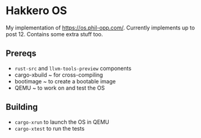 # Hakkero OS
My implementation of https://os.phil-opp.com/. Currently implements up to post 12. Contains some extra stuff too.

## Prereqs
- `rust-src` and `llvm-tools-preview` components
- cargo-xbuild ~ for cross-compiling
- bootimage ~ to create a bootable image
- QEMU ~ to work on and test the OS

## Building
- `cargo-xrun` to launch the OS in QEMU
- `cargo-xtest` to run the tests
